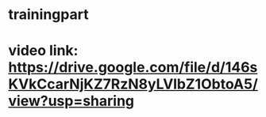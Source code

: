 # trainingpart
# video link: https://drive.google.com/file/d/146sKVkCcarNjKZ7RzN8yLVlbZ1ObtoA5/view?usp=sharing
